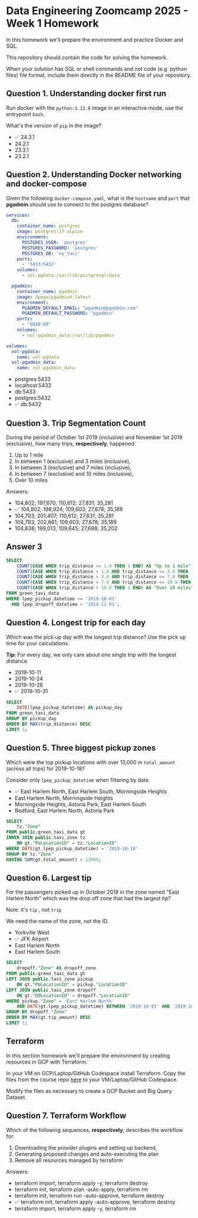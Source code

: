 # Data Engineering Zoomcamp 2025 - Week 1 Homework

In this homework we'll prepare the environment and practice Docker and SQL.

This repository should contain the code for solving the homework.

When your solution has SQL or shell commands and not code (e.g. python files) file format, include them directly in the README file of your repository.

## Question 1. Understanding docker first run 

Run docker with the `python:3.12.8` image in an interactive mode, use the entrypoint `bash`.

What's the version of `pip` in the image?

-  ✅ 24.3.1
- 24.2.1
- 23.3.1
- 23.2.1

## Question 2. Understanding Docker networking and docker-compose

Given the following `docker-compose.yaml`, what is the `hostname` and `port` that **pgadmin** should use to connect to the postgres database?

```yaml
services:
  db:
    container_name: postgres
    image: postgres:17-alpine
    environment:
      POSTGRES_USER: 'postgres'
      POSTGRES_PASSWORD: 'postgres'
      POSTGRES_DB: 'ny_taxi'
    ports:
      - '5433:5432'
    volumes:
      - vol-pgdata:/var/lib/postgresql/data

  pgadmin:
    container_name: pgadmin
    image: dpage/pgadmin4:latest
    environment:
      PGADMIN_DEFAULT_EMAIL: "pgadmin@pgadmin.com"
      PGADMIN_DEFAULT_PASSWORD: "pgadmin"
    ports:
      - "8080:80"
    volumes:
      - vol-pgadmin_data:/var/lib/pgadmin  

volumes:
  vol-pgdata:
    name: vol-pgdata
  vol-pgadmin_data:
    name: vol-pgadmin_data
```

- postgres:5433
- localhost:5432
- db:5433
- postgres:5432
-  ✅ db:5432

## Question 3. Trip Segmentation Count

During the period of October 1st 2019 (inclusive) and November 1st 2019 (exclusive), how many trips, **respectively**, happened:
1. Up to 1 mile
2. In between 1 (exclusive) and 3 miles (inclusive),
3. In between 3 (exclusive) and 7 miles (inclusive),
4. In between 7 (exclusive) and 10 miles (inclusive),
5. Over 10 miles 

Answers:

- 104,802;  197,670;  110,612;  27,831;  35,281
- ✅ 104,802;  198,924;  109,603;  27,678;  35,189
- 104,793;  201,407;  110,612;  27,831;  35,281
- 104,793;  202,661;  109,603;  27,678;  35,189
- 104,838;  199,013;  109,645;  27,688;  35,202


## Answer 3

```sql
SELECT
    COUNT(CASE WHEN trip_distance <= 1.0 THEN 1 END) AS "Up to 1 mile",
    COUNT(CASE WHEN trip_distance > 1.0 AND trip_distance <= 3.0 THEN 1 END) AS "Between 1 and 3 miles",
    COUNT(CASE WHEN trip_distance > 3.0 AND trip_distance <= 7.0 THEN 1 END) AS "Between 3 and 7 miles",
    COUNT(CASE WHEN trip_distance > 7.0 AND trip_distance <= 10.0 THEN 1 END) AS "Between 7 and 10 miles",
    COUNT(CASE WHEN trip_distance > 10.0 THEN 1 END) AS "Over 10 miles"
FROM green_taxi_data
WHERE lpep_pickup_datetime >= '2019-10-01' 
  AND lpep_dropoff_datetime < '2019-11-01';
```

## Question 4. Longest trip for each day

Which was the pick up day with the longest trip distance?
Use the pick up time for your calculations.

**Tip:** For every day, we only care about one single trip with the longest distance. 

- 2019-10-11
- 2019-10-24
- 2019-10-26
- ✅ 2019-10-31

```sql
SELECT
    DATE(lpep_pickup_datetime) AS pickup_day
FROM green_taxi_data
GROUP BY pickup_day
ORDER BY MAX(trip_distance) DESC
LIMIT 1;
```

## Question 5. Three biggest pickup zones

Which were the top pickup locations with over 13,000 in
`total_amount` (across all trips) for 2019-10-18?

Consider only `lpep_pickup_datetime` when filtering by date.
 
-  ✅ East Harlem North, East Harlem South, Morningside Heights
- East Harlem North, Morningside Heights
- Morningside Heights, Astoria Park, East Harlem South
- Bedford, East Harlem North, Astoria Park

```sql
SELECT
    tz."Zone"
FROM public.green_taxi_data gt
INNER JOIN public.taxi_zone tz
    ON gt."PULocationID" = tz."LocationID"
WHERE DATE(gt.lpep_pickup_datetime) = '2019-10-18'
GROUP BY tz."Zone"
HAVING SUM(gt.total_amount) > 13000;
```

## Question 6. Largest tip

For the passengers picked up in October 2019 in the zone
named "East Harlem North" which was the drop off zone that had
the largest tip?

Note: it's `tip` , not `trip`

We need the name of the zone, not the ID.

- Yorkville West
- ✅ JFK Airport
- East Harlem North
- East Harlem South

```sql
SELECT
    dropoff."Zone" AS dropoff_zone
FROM public.green_taxi_data gt
LEFT JOIN public.taxi_zone pickup
    ON gt."PULocationID" = pickup."LocationID"
LEFT JOIN public.taxi_zone dropoff
    ON gt."DOLocationID" = dropoff."LocationID"
WHERE pickup."Zone" = 'East Harlem North'
    AND DATE(gt.lpep_pickup_datetime) BETWEEN '2019-10-01' AND '2019-10-31'
GROUP BY dropoff."Zone"
ORDER BY MAX(gt.tip_amount) DESC
LIMIT 1;
```

## Terraform

In this section homework we'll prepare the environment by creating resources in GCP with Terraform.

In your VM on GCP/Laptop/GitHub Codespace install Terraform. 
Copy the files from the course repo
[here](../../../01-docker-terraform/1_terraform_gcp/terraform) to your VM/Laptop/GitHub Codespace.

Modify the files as necessary to create a GCP Bucket and Big Query Dataset.


## Question 7. Terraform Workflow

Which of the following sequences, **respectively**, describes the workflow for: 
1. Downloading the provider plugins and setting up backend,
2. Generating proposed changes and auto-executing the plan
3. Remove all resources managed by terraform`

Answers:
- terraform import, terraform apply -y, terraform destroy
- terraform init, terraform plan -auto-apply, terraform rm
- terraform init, terraform run -auto-approve, terraform destroy
- ✅ terraform init, terraform apply -auto-approve, terraform destroy
- terraform import, terraform apply -y, terraform rm







